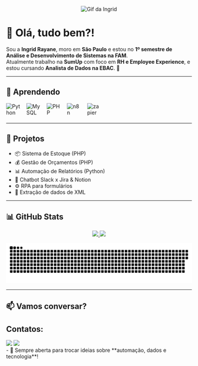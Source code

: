 <!-- Coloque aqui o seu GIF pessoal -->
<p align="center">
  <img src="SEU_GIF_AQUI.gif" width="200px" alt="Gif da Ingrid" />
</p>

# 👋 Olá, tudo bem?!  

Sou a **Ingrid Rayane**, moro em **São Paulo** e estou no **1º semestre de Análise e Desenvolvimento de Sistemas na FAM**.  
Atualmente trabalho na **SumUp** com foco em **RH e Employee Experience**, e estou cursando **Analista de Dados na EBAC**. 🚀  

---

## 🌱 Aprendendo

<div style="display: flex; align-items: center; gap: 15px; flex-wrap: wrap;">
  <!-- Python -->
  <img src="https://cdn.jsdelivr.net/gh/devicons/devicon/icons/python/python-original.svg" title="Python" alt="Python" width="40" height="40"/>

  <!-- SQL (MySQL e SQLite) -->
  <img src="https://cdn.jsdelivr.net/gh/devicons/devicon/icons/mysql/mysql-original.svg" title="MySQL" alt="MySQL" width="40" height="40"/>

  <!-- PHP, HTML e CSS -->
  <img src="https://cdn.jsdelivr.net/gh/devicons/devicon/icons/php/php-original.svg" title="PHP" alt="PHP" width="40" height="40"/>

  <!-- No-code / Low-code -->
  <img src="https://n8n.io/favicon.ico" title="n8n" alt="n8n" width="40" height="40"/>
   <img src="https://img.icons8.com/?size=100&id=by7K6EO4PeHT&format=png&color=000000" title="zapier" alt="zapier" width="40" height="40"/>
  
</div>

---

## 🔭 Projetos
- 📦 Sistema de Estoque (PHP)  
- 💰 Gestão de Orçamentos (PHP)  
- 📊 Automação de Relatórios (Python)  
- 🤖 Chatbot Slack x Jira & Notion  
- ⚙️ RPA para formulários  
- 📂 Extração de dados de XML  

---

## 📊 GitHub Stats
<div align="center">
  <a href="https://github.com/ingridrayane1998">
    <img loading="lazy" height="180em" src="https://github-readme-stats.vercel.app/api/top-langs/?username=ingridrayane1998&layout=compact&langs_count=7&theme=dracula"/>
    <img loading="lazy" height="180em" src="https://github-readme-stats.vercel.app/api?username=ingridrayane1998&show_icons=true&theme=dracula&include_all_commits=true&count_private=true"/>
  </a>
</div>  

<p align="center">
  <img src="https://github.com/ingridrayane1998/ingridrayane1998/blob/output/github-contribution-grid-snake.svg" alt="Snake animation"/>
</p>

---

## 📫 Vamos conversar?
## Contatos:
<div>
<a href = "mailto:contato@ingridrayane1998@gmail.com"><img loading="lazy" src="https://img.shields.io/badge/Gmail-D14836?style=for-the-badge&logo=gmail&logoColor=white" target="_blank"></a>
<a href="[www.linkedin.com/in/ingrid-rayane-5977a0195](https://www.linkedin.com/in/ingrid-rayane-5977a0195/)" target="_blank"><img loading="lazy" src="https://img.shields.io/badge/-LinkedIn-%230077B5?style=for-the-badge&logo=linkedin&logoColor=white" target="_blank"></a>   
</div>
- 🚀 Sempre aberta para trocar ideias sobre **automação, dados e tecnologia**!  
